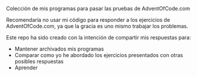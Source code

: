Colección de mis programas para pasar las pruebas de AdventOfCode.com

Recomendaría no usar mi código para responder a los ejercicios de AdventOfCode.com, ya que la gracia es uno mismo trabajar los problemas.

Este repo ha sido creado con la intención de compartir mis respuestas para:
- Mantener archivados mis programas
- Comparar como yo he abordado los ejercicios presentados con otras posibles respuestas
- Aprender
